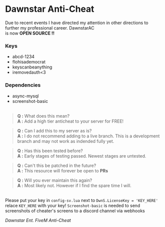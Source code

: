 # Dawnstar Anti-Cheat
Due to recent events I have directed my attention in other directions to further my professional career. DawnstarAC<br>
is now **OPEN SOURCE !!**
### Keys
- abcd-1234
- flohisademocrat
- keyscanbeanything
- iremovedauth<3
  
### Dependencies
- async-mysql
- screenshot-basic<br><br>

> **Q :** What does this mean?<br>
**A :** Add a high tier anticheat to your server for FREE!<br>

> **Q :** Can I add this to my server as is?<br>
**A :** I do not recommend adding to a live branch. This is a development branch and may not work as indended fully yet.<br>

> **Q :** Has this been tested before?<br>
**A :** Early stages of testing passed. Newest stages are untested.<br>

> **Q :** Can't this be patched in the future?<br>
**A :** This resource will forever be open to **PRs**<br>

> **Q :** Will you ever maintain this again?<br>
**A :** Most likely not. However if I find the spare time I will.


<br>Please put your key in `config-sv.lua` next to `DwnS.LicenseKey = 'KEY_HERE'` relace `KEY_HERE` with your key!
`Screenshot-basic` is needed to send screenshots of cheater's screens to a discord channel via webhooks

*Dawnstar Ent. FiveM Anti-Cheat*
